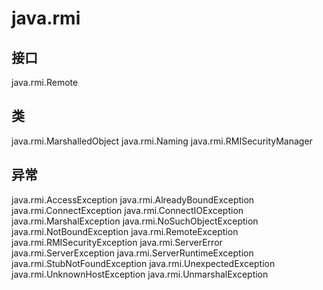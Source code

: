 # java.rmi

## 接口

java.rmi.Remote

## 类

java.rmi.MarshalledObject<T>
java.rmi.Naming
java.rmi.RMISecurityManager

## 异常

java.rmi.AccessException
java.rmi.AlreadyBoundException
java.rmi.ConnectException
java.rmi.ConnectIOException
java.rmi.MarshalException
java.rmi.NoSuchObjectException
java.rmi.NotBoundException
java.rmi.RemoteException
java.rmi.RMISecurityException
java.rmi.ServerError
java.rmi.ServerException
java.rmi.ServerRuntimeException
java.rmi.StubNotFoundException
java.rmi.UnexpectedException
java.rmi.UnknownHostException
java.rmi.UnmarshalException




